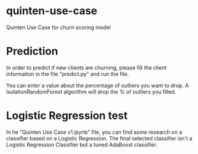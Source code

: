 # quinten-use-case
 Quinten Use Case for churn scoring model

 # Prediction
 In order to predict if new clients are churning, please fill the client information in the file "predict.py" and run the file.

 You can enter a value about the percentage of outliers you want to drop. A IsolationRandomForest algorithm will drop the % of outliers you filled.

 # Logistic Regression test
 In he "Quinten Use Case v1.ipynb" file, you can find some research on a classifier based on a Logistic Regression. The final selected classifier isn't a Logistic Regression Classifier but a tuned AdaBoost classifier.

 
